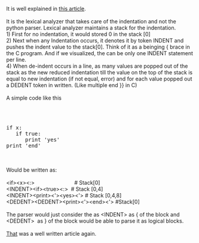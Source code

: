 <html><body><p>It is well explained in <a href="http://www.secnetix.de/~olli/Python/block_indentation.hawk">this article</a>.<br><br>It is the lexical analyzer that takes care of the indentation and not the python parser. Lexical analyzer maintains a stack for the indentation.<br>1) First for no indentation, it would stored 0 in the stack [0]<br>2) Next when any Indentation occurs, it denotes it by token INDENT and pushes the indent value to the stack[0]. Think of it as a beinging { brace in the C program. And if we visualized, the can be only one INDENT statement per line.<br>4) When de-indent occurs in a line, as many values are popped out of the stack as the new reduced indentation till the value on the top of the stack is equal to new indentation (if not equal, error) and for each value popped out a DEDENT token in written. (Like multiple end }} in C)<br><br>A simple code like this<br><br></p><pre><br><br>if x:<br>   if true:<br>      print 'yes'<br>print 'end'<br></pre><br><br>Would be written as:<br><br>&lt;if&gt;&lt;x&gt;&lt;:&gt;                           # Stack[0]<br>&lt;INDENT&gt;&lt;if&gt;&lt;true&gt;&lt;:&gt;  # Stack [0,4]<br>&lt;INDENT&gt;&lt;print&gt;&lt;'&gt;&lt;yes&gt;&lt;'&gt; # Stack [0,4,8]<br>&lt;DEDENT&gt;&lt;DEDENT&gt;&lt;print&gt;&lt;'&gt;&lt;end&gt;&lt;'&gt; #Stack[0]<br><br>The parser would just consider the  as &lt;INDENT&gt; as { of the block and  &lt;DEDENT&gt;  as } of the block would be able to parse it as logical blocks.<br><br><a href="http://www.secnetix.de/~olli/Python/block_indentation.hawk">That</a> was a well written article again.</body></html>